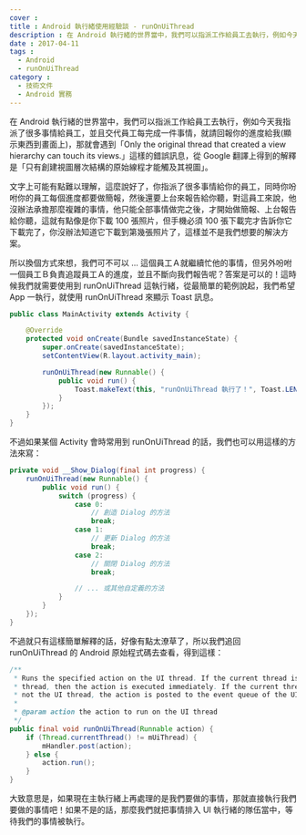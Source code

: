 ```yaml
---
cover :
title : Android 執行緒使用經驗談 - runOnUiThread
description : 在 Android 執行緒的世界當中，我們可以指派工作給員工去執行，例如今天我指派了很多事情給員工 ...
date : 2017-04-11
tags :
  - Android
  - runOnUiThread
category :
  - 技術文件
  - Android 實務
---
```


在 Android 執行緒的世界當中，我們可以指派工作給員工去執行，例如今天我指派了很多事情給員工，並且交代員工每完成一件事情，就請回報你的進度給我(顯示東西到畫面上)，那就會遇到「Only the original thread that created a view hierarchy can touch its views.」這樣的錯誤訊息，從 Google 翻譯上得到的解釋是「只有創建視圖層次結構的原始線程才能觸及其視圖」。

文字上可能有點難以理解，這麼說好了，你指派了很多事情給你的員工，同時你吩咐你的員工每個進度都要做簡報，然後還要上台來報告給你聽，對這員工來說，他沒辦法承擔那麼複雜的事情，他只能全部事情做完之後，才開始做簡報、上台報告給你聽，這就有點像是你下載 100 張照片，但手機必須 100 張下載完才告訴你它下載完了，你沒辦法知道它下載到第幾張照片了，這樣並不是我們想要的解決方案。

所以換個方式來想，我們可不可以 ... 這個員工Ａ就繼續忙他的事情，但另外吩咐一個員工Ｂ負責追蹤員工Ａ的進度，並且不斷向我們報告呢？答案是可以的！這時候我們就需要使用到 runOnUiThread 這執行緒，從最簡單的範例說起，我們希望 App 一執行，就使用 runOnUiThread 來顯示 Toast 訊息。

```java
public class MainActivity extends Activity {

    @Override
    protected void onCreate(Bundle savedInstanceState) {
        super.onCreate(savedInstanceState);
        setContentView(R.layout.activity_main); 

        runOnUiThread(new Runnable() {
            public void run() {
                Toast.makeText(this, "runOnUiThread 執行了！", Toast.LENGTH_SHORT).show();
            }
        });
    }
}
```

不過如果某個 Activity 會時常用到 runOnUiThread 的話，我們也可以用這樣的方法來寫：

```java
private void __Show_Dialog(final int progress) {
    runOnUiThread(new Runnable() {
        public void run() {
            switch (progress) {
                case 0:
                    // 創造 Dialog 的方法
                    break;
                case 1:
                    // 更新 Dialog 的方法
                    break;
                case 2:
                    // 關閉 Dialog 的方法
                    break;

                // ... 或其他自定義的方法
            }
        }
    });
}
```

不過就只有這樣簡單解釋的話，好像有點太潦草了，所以我們追回 runOnUiThread 的 Android 原始程式碼去查看，得到這樣：

```java
/**
 * Runs the specified action on the UI thread. If the current thread is the UI
 * thread, then the action is executed immediately. If the current thread is
 * not the UI thread, the action is posted to the event queue of the UI thread.
 *
 * @param action the action to run on the UI thread
 */
public final void runOnUiThread(Runnable action) {
    if (Thread.currentThread() != mUiThread) {
        mHandler.post(action);
    } else {
        action.run();
    }
}
```

大致意思是，如果現在主執行緒上再處理的是我們要做的事情，那就直接執行我們要做的事情吧！如果不是的話，那麼我們就把事情排入 UI 執行緒的隊伍當中，等待我們的事情被執行。